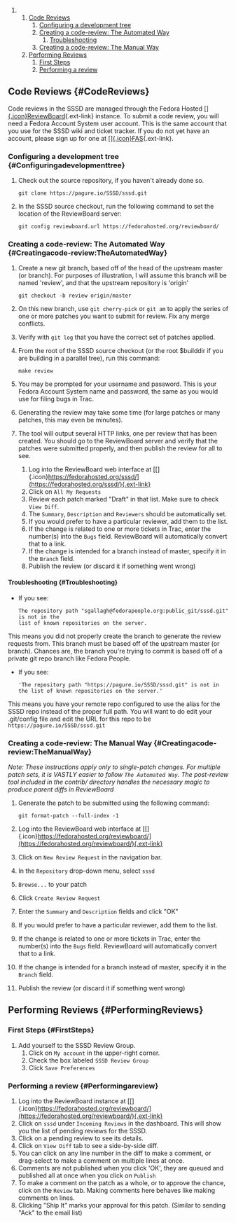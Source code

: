 <div class="wiki-toc">

1.  1.  [Code Reviews](#CodeReviews)
        1.  [Configuring a development
            tree](#Configuringadevelopmenttree)
        2.  [Creating a code-review: The Automated
            Way](#Creatingacode-review:TheAutomatedWay)
            1.  [Troubleshooting](#Troubleshooting)
        3.  [Creating a code-review: The Manual
            Way](#Creatingacode-review:TheManualWay)
    2.  [Performing Reviews](#PerformingReviews)
        1.  [First Steps](#FirstSteps)
        2.  [Performing a review](#Performingareview)

</div>

Code Reviews {#CodeReviews}
------------

Code reviews in the SSSD are managed through the Fedora Hosted
[[​]{.icon}ReviewBoard](https://fedorahosted.org/reviewboard){.ext-link}
instance. To submit a code review, you will need a Fedora Account System
user account. This is the same account that you use for the SSSD wiki
and ticket tracker. If you do not yet have an account, please sign up
for one at
[[​]{.icon}FAS](https://fedorahosted.org/accounts){.ext-link}.

### Configuring a development tree {#Configuringadevelopmenttree}

1.  Check out the source repository, if you haven't already done so.

    ``` {.wiki}
    git clone https://pagure.io/SSSD/sssd.git
    ```

2.  In the SSSD source checkout, run the following command to set the
    location of the ReviewBoard server:

    ``` {.wiki}
    git config reviewboard.url https://fedorahosted.org/reviewboard/
    ```

### Creating a code-review: The Automated Way {#Creatingacode-review:TheAutomatedWay}

1.  Create a new git branch, based off of the head of the upstream
    master (or branch). For purposes of illustration, I will assume this
    branch will be named 'review', and that the upstream repository is
    'origin'

    ``` {.wiki}
    git checkout -b review origin/master
    ```

2.  On this new branch, use `git cherry-pick` or `git am` to apply the
    series of one or more patches you want to submit for review. Fix any
    merge conflicts.
3.  Verify with `git log` that you have the correct set of patches
    applied.
4.  From the root of the SSSD source checkout (or the root \$builddir if
    you are building in a parallel tree), run this command:

    ``` {.wiki}
    make review
    ```

5.  You may be prompted for your username and password. This is your
    Fedora Account System name and password, the same as you would use
    for filing bugs in Trac.
6.  Generating the review may take some time (for large patches or many
    patches, this may even be minutes).
7.  The tool will output several HTTP links, one per review that has
    been created. You should go to the ReviewBoard server and verify
    that the patches were submitted properly, and then publish the
    review for all to see.
    1.  Log into the ReviewBoard web interface at
        [[​]{.icon}https://fedorahosted.org/sssd/](https://fedorahosted.org/sssd/){.ext-link}
    2.  Click on `All My Requests`
    3.  Review each patch marked "Draft" in that list. Make sure to
        check `View Diff`.
    4.  The `Summary`, `Description` and `Reviewers` should be
        automatically set.
    5.  If you would prefer to have a particular reviewer, add them to
        the list.
    6.  If the change is related to one or more tickets in Trac, enter
        the number(s) into the `Bugs` field. ReviewBoard will
        automatically convert that to a link.
    7.  If the change is intended for a branch instead of master,
        specify it in the `Branch` field.
    8.  Publish the review (or discard it if something went wrong)

#### Troubleshooting {#Troubleshooting}

-   If you see:

    ``` {.wiki}
    The repository path "sgallagh@fedorapeople.org:public_git/sssd.git" is not in the
    list of known repositories on the server.
    ```

This means you did not properly create the branch to generate the review
requests from. This branch must be based off of the upstream master (or
branch). Chances are, the branch you're trying to commit is based off of
a private git repo branch like Fedora People.

-   If you see:

    ``` {.wiki}
    'The repository path "https://pagure.io/SSSD/sssd.git" is not in the list of known repositories on the server.'
    ```

This means you have your remote repo configured to use the alias for the
SSSD repo instead of the proper full path. You will want to do edit your
.git/config file and edit the URL for this repo to be
`https://pagure.io/SSSD/sssd.git`

### Creating a code-review: The Manual Way {#Creatingacode-review:TheManualWay}

*Note: These instructions apply only to single-patch changes. For
multiple patch sets, it is VASTLY easier to follow `The Automated Way`.
The post-review tool included in the contrib/ directory handles the
necessary magic to produce parent diffs in ReviewBoard*

1.  Generate the patch to be submitted using the following command:

    ``` {.wiki}
    git format-patch --full-index -1
    ```

2.  Log into the ReviewBoard web interface at
    [[​]{.icon}https://fedorahosted.org/reviewboard/](https://fedorahosted.org/reviewboard/){.ext-link}
3.  Click on `New Review Request` in the navigation bar.
4.  In the `Repository` drop-down menu, select `sssd`
5.  `Browse...` to your patch
6.  Click `Create Review Request`
7.  Enter the `Summary` and `Description` fields and click "OK"
8.  If you would prefer to have a particular reviewer, add them to the
    list.
9.  If the change is related to one or more tickets in Trac, enter the
    number(s) into the `Bugs` field. ReviewBoard will automatically
    convert that to a link.
10. If the change is intended for a branch instead of master, specify it
    in the `Branch` field.
11. Publish the review (or discard it if something went wrong)

Performing Reviews {#PerformingReviews}
------------------

### First Steps {#FirstSteps}

1.  Add yourself to the SSSD Review Group.
    1.  Click on `My account` in the upper-right corner.
    2.  Check the box labeled `SSSD Review Group`
    3.  Click `Save Preferences`

### Performing a review {#Performingareview}

1.  Log into the ReviewBoard instance at
    [[​]{.icon}https://fedorahosted.org/reviewboard/](https://fedorahosted.org/reviewboard/){.ext-link}
2.  Click on `sssd` under `Incoming Reviews` in the dashboard. This will
    show you the list of pending reviews for the SSSD.
3.  Click on a pending review to see its details.
4.  Click on `View Diff` tab to see a side-by-side diff.
5.  You can click on any line number in the diff to make a comment, or
    drag-select to make a comment on multiple lines at once.
6.  Comments are not published when you click 'OK', they are queued and
    published all at once when you click on `Publish`
7.  To make a comment on the patch as a whole, or to approve the chance,
    click on the `Review` tab. Making comments here behaves like making
    comments on lines.
8.  Clicking "Ship It" marks your approval for this patch. (Similar to
    sending "Ack" to the email list)

